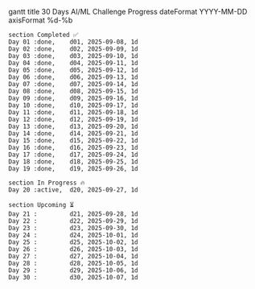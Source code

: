 gantt
    title 30 Days AI/ML Challenge Progress
    dateFormat  YYYY-MM-DD
    axisFormat  %d-%b

    section Completed ✅
    Day 01 :done,    d01, 2025-09-08, 1d
    Day 02 :done,    d02, 2025-09-09, 1d
    Day 03 :done,    d03, 2025-09-10, 1d
    Day 04 :done,    d04, 2025-09-11, 1d
    Day 05 :done,    d05, 2025-09-12, 1d
    Day 06 :done,    d06, 2025-09-13, 1d
    Day 07 :done,    d07, 2025-09-14, 1d
    Day 08 :done,    d08, 2025-09-15, 1d
    Day 09 :done,    d09, 2025-09-16, 1d
    Day 10 :done,    d10, 2025-09-17, 1d
    Day 11 :done,    d11, 2025-09-18, 1d
    Day 12 :done,    d12, 2025-09-19, 1d
    Day 13 :done,    d13, 2025-09-20, 1d
    Day 14 :done,    d14, 2025-09-21, 1d
    Day 15 :done,    d15, 2025-09-22, 1d
    Day 16 :done,    d16, 2025-09-23, 1d
    Day 17 :done,    d17, 2025-09-24, 1d
    Day 18 :done,    d18, 2025-09-25, 1d
    Day 19 :done,    d19, 2025-09-26, 1d

    section In Progress 🔥
    Day 20 :active,  d20, 2025-09-27, 1d

    section Upcoming ⏳
    Day 21 :         d21, 2025-09-28, 1d
    Day 22 :         d22, 2025-09-29, 1d
    Day 23 :         d23, 2025-09-30, 1d
    Day 24 :         d24, 2025-10-01, 1d
    Day 25 :         d25, 2025-10-02, 1d
    Day 26 :         d26, 2025-10-03, 1d
    Day 27 :         d27, 2025-10-04, 1d
    Day 28 :         d28, 2025-10-05, 1d
    Day 29 :         d29, 2025-10-06, 1d
    Day 30 :         d30, 2025-10-07, 1d
